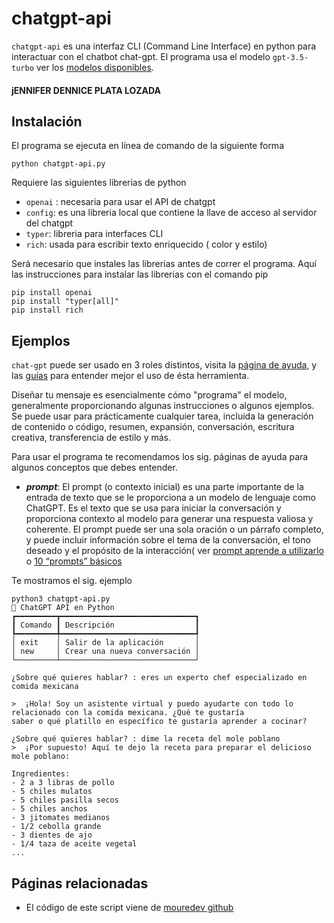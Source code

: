 
# chatgpt-api

`chatgpt-api` es una interfaz CLI (Command Line Interface) en python para interactuar con el chatbot chat-gpt. El programa usa el modelo `gpt-3.5-turbo` ver los [modelos disponibles](https://platform.openai.com/docs/models/overview).
#### jENNIFER DENNICE PLATA LOZADA

## Instalación

El programa se ejecuta en línea de comando de la siguiente forma

```unix
python chatgpt-api.py
```

Requiere las siguientes librerias de python 

- `openai` : necesaria para usar el API de chatgpt
- `config`: es una libreria local que contiene la llave de acceso al servidor del chatgpt 
- `typer`: libreria para interfaces CLI
- `rich`: usada para escribir texto enriquecido ( color y estilo)


Será necesario que instales las librerias antes de correr el programa. Aquí las instrucciones para instalar las librerias con el comando pip

```unix
pip install openai
pip install "typer[all]"
pip install rich
````

## Ejemplos

`chat-gpt` puede ser usado en 3 roles distintos, visita la [página de ayuda](https://platform.openai.com/docs/introduction/overview), y las [guías](https://help.openai.com/en/articles/7042661-chatgpt-api-transition-guide) para entender mejor el uso de ésta herramienta.

Diseñar tu mensaje es esencialmente cómo "programa" el modelo, generalmente proporcionando algunas instrucciones o algunos ejemplos. Se puede usar para prácticamente cualquier tarea, incluida la generación de contenido o código, resumen, expansión, conversación, escritura creativa, transferencia de estilo y más.

Para usar el programa te recomendamos los sig. páginas de ayuda para algunos conceptos que debes entender.

- ***prompt***:  El prompt (o contexto inicial) es una parte importante de la entrada de texto que se le proporciona a un modelo de lenguaje como ChatGPT. Es el texto que se usa para iniciar la conversación y proporciona contexto al modelo para generar una respuesta valiosa y coherente. El prompt puede ser una sola oración o un párrafo completo, y puede incluir información sobre el tema de la conversación, el tono deseado y el propósito de la interacción( ver [prompt aprende a utilizarlo](https://www.bilib.es/actualidad/blog/noticia/articulo/el-prompt-de-chatgpt-aprende-a-utilizarlo-para-obtener-los-mejores-resultados/) o [10 “prompts” básicos](https://elandroidefeliz.com/chatgpt-prompts-basicos-para-principiantes/)

Te mostramos el sig. ejemplo

```
python3 chatgpt-api.py
💬 ChatGPT API en Python
┏━━━━━━━━━┳━━━━━━━━━━━━━━━━━━━━━━━━━━━━━━┓
┃ Comando ┃ Descripción                  ┃
┡━━━━━━━━━╇━━━━━━━━━━━━━━━━━━━━━━━━━━━━━━┩
│ exit    │ Salir de la aplicación       │
│ new     │ Crear una nueva conversación │
└─────────┴──────────────────────────────┘

¿Sobre qué quieres hablar? : eres un experto chef especializado en comida mexicana

>  ¡Hola! Soy un asistente virtual y puedo ayudarte con todo lo relacionado con la comida mexicana. ¿Qué te gustaría
saber o qué platillo en específico te gustaría aprender a cocinar?

¿Sobre qué quieres hablar? : dime la receta del mole poblano
>  ¡Por supuesto! Aquí te dejo la receta para preparar el delicioso mole poblano:

Ingredientes:
- 2 a 3 libras de pollo
- 5 chiles mulatos
- 5 chiles pasilla secos
- 5 chiles anchos
- 3 jitomates medianos
- 1/2 cebolla grande
- 3 dientes de ajo
- 1/4 taza de aceite vegetal
...
```

## Páginas relacionadas

- El código de este script viene de [mouredev github](https://gist.github.com/mouredev/58abfbcef017efaf3852e8821564c011)




